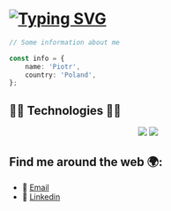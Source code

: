 # [![Typing SVG](https://readme-typing-svg.herokuapp.com?font=Inter&size=30&pause=1000&color=11F753&random=false&width=435&lines=Hi+there+%F0%9F%91%8B;I'm+Koniczyn+%F0%9F%8D%80)](https://git.io/typing-svg)

```ts
// Some information about me

const info = {
    name: 'Piotr',
    country: 'Poland',
};
```

## 🧑‍💻 Technologies 🧑‍💻

<div align="center">
    <img src="https://skillicons.dev/icons?i=react,nextjs,typescript,tailwindcss" />
    <img src="https://skillicons.dev/icons?i=docker,git,vercel,github" />
</div>

## Find me around the web 🌍:

-   📧 [Email](mailto:koniczynszef@gmail.com)
-   🔗 [Linkedin](https://www.linkedin.com/in/piotr-ko%C5%84czyk-866142251/)
